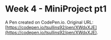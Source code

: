 # Week 4 -  MiniProject pt1

A Pen created on CodePen.io. Original URL: [https://codepen.io/tsullins92/pen/XWdxXJE](https://codepen.io/tsullins92/pen/XWdxXJE).


